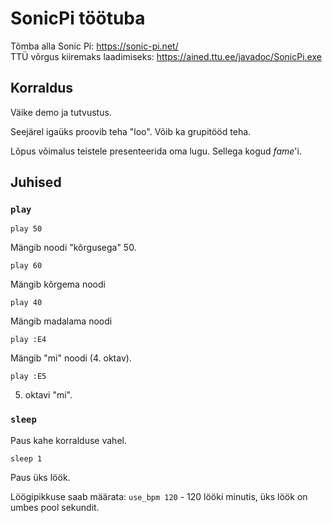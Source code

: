 # SonicPi töötuba

Tõmba alla Sonic Pi: https://sonic-pi.net/  
TTÜ võrgus kiiremaks laadimiseks: https://ained.ttu.ee/javadoc/SonicPi.exe


## Korraldus

Väike demo ja tutvustus.

Seejärel igaüks proovib teha "loo". Võib ka grupitööd teha.

Lõpus võimalus teistele presenteerida oma lugu. Sellega kogud *fame*'i.

## Juhised


### `play`

`play 50`

Mängib noodi "kõrgusega" 50.

`play 60`

Mängib kõrgema noodi

`play 40`

Mängib madalama noodi

`play :E4`

Mängib "mi" noodi (4. oktav).

`play :E5`

5. oktavi "mi".

### `sleep`

Paus kahe korralduse vahel.

`sleep 1`

Paus üks löök.

Löögipikkuse saab määrata: `use_bpm 120` - 120 lööki minutis, üks löök on umbes pool sekundit.
